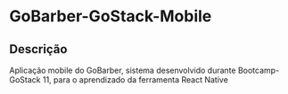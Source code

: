 # GoBarber-GoStack-Mobile

## Descrição

Aplicação mobile do GoBarber, sistema desenvolvido durante Bootcamp-GoStack 11, para o aprendizado da ferramenta React Native
